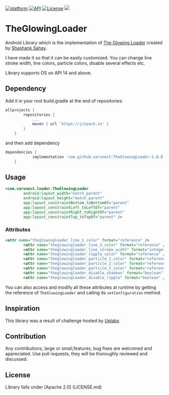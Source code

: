 [![platform](https://img.shields.io/badge/platform-Android-yellow.svg)](https://www.android.com)
[![API](https://img.shields.io/badge/API-14%2B-brightgreen.svg?style=flat)](https://android-arsenal.com/api?level=14)
[![License](https://img.shields.io/badge/license-Apache%202-4EB1BA.svg?style=flat-square)](https://www.apache.org/licenses/LICENSE-2.0.html)
[![](https://jitpack.io/v/varunest/TheGlowingLoader.svg)](https://jitpack.io/#varunest/TheGlowingLoader)


# TheGlowingLoader
Android Library which is the implementation of [The Glowing Loader](https://www.uplabs.com/posts/loader-fe7378f9-894d-4e6e-8340-968f41da9fa8) created by [Shashank Sahay](https://www.uplabs.com/shashanksahay). 

I have made it so that it can be easily customized. You can change line stroke width, line colors, particle colors, disable several effects etc. 

Library supports OS on API 14 and above.

## Dependency

Add it in your root build.gradle at the end of repositories:

```groovy
allprojects {
		repositories {
			...
			maven { url 'https://jitpack.io' }
		}
	}
```

and then add dependency

```groovy
dependencies {
	        implementation 'com.github.varunest:TheGlowingLoader:1.0.0'
	}
```

## Usage

```xml
<com.varunest.loader.TheGlowingLoader
        android:layout_width="match_parent"
        android:layout_height="match_parent"
        app:layout_constraintBottom_toBottomOf="parent"
        app:layout_constraintLeft_toLeftOf="parent"
        app:layout_constraintRight_toRightOf="parent"
        app:layout_constraintTop_toTopOf="parent" />
```

### Attributes

```xml
<attr name="theglowingloader_line_1_color" format="reference" />
        <attr name="theglowingloader_line_2_color" format="reference" />
        <attr name="theglowingloader_line_stroke_width" format="integer" />
        <attr name="theglowingloader_ripple_color" format="reference" />
        <attr name="theglowingloader_particle_1_color" format="reference" />
        <attr name="theglowingloader_particle_2_color" format="reference" />
        <attr name="theglowingloader_particle_3_color" format="reference" />
        <attr name="theglowingloader_disable_shadows" format="boolean" />
        <attr name="theglowingloader_disable_ripple" format="boolean" />
```

You can also access and modify all these attributes at runtime by getting the reference of `TheGlowingLoader` and calling its `setConfiguration` method.

## Inspiration
This library was a result of challenge hosted by [Uplabs](https://www.uplabs.com/)

## Contribution
Any contributions, large or small,features, bug fixes are welcomed and appreciated. Use pull requests, they will be thoroughly reviewed and discussed.

## License
Library falls under [Apache 2.0] (LICENSE.md)
